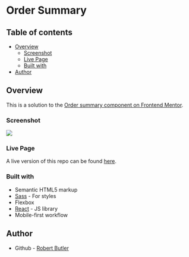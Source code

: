 # Order Summary

## Table of contents

- [Overview](#overview)
  - [Screenshot](#screenshot)
  - [Live Page](#live-page)
  - [Built with](#built-with)
- [Author](#author)

## Overview

This is a solution to the [Order summary component on Frontend Mentor](https://www.frontendmentor.io/challenges/order-summary-component-QlPmajDUj).

### Screenshot

![](public/assets/desktop-preview.png)

### Live Page

A live version of this repo can be found [here](https://chekhhovs-func.github.io/order-summary).

### Built with

- Semantic HTML5 markup
- [Sass](https://sass-lang.com/) - For styles
- Flexbox
- [React](https://reactjs.org/) - JS library
- Mobile-first workflow

## Author

- Github - [Robert Butler](https://github.com/chekhovs-func)
